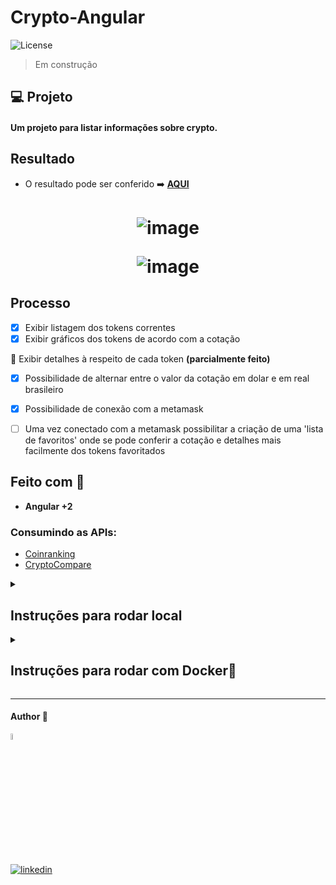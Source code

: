 # Crypto-Angular
  <img  src="https://img.shields.io/static/v1?label=license&message=MIT&color=5965E0&labelColor=121214" alt="License">

  
> Em construção


## 💻 Projeto

#### Um projeto para listar informações sobre crypto.

## Resultado

- O resultado pode ser conferido :arrow_right: [**AQUI**](https://crypto-angular.vercel.app/)
<h1 align="center">

![image](https://github.com/user-attachments/assets/9c148fe5-742c-4e80-939b-8fd6d9fd3dcb)

![image](https://github.com/user-attachments/assets/3dece736-22ca-46d7-bd38-02b8cd85abcc)


</h1>


## Processo

- [x] Exibir listagem dos tokens correntes
- [x] Exibir gráficos dos tokens de acordo com a cotação

 🏃 Exibir detalhes à respeito de cada token **(parcialmente feito)**
- [x] Possibilidade de alternar entre o valor da cotação em dolar e em real brasileiro
- [x] Possibilidade de conexão com a metamask
- [ ] Uma vez conectado com a metamask possibilitar a criação de uma 'lista de favoritos' onde se pode conferir a cotação e detalhes mais facilmente dos tokens favoritados




## Feito com 🔨
- **Angular +2**

### Consumindo as APIs:
- [Coinranking](https://developers.coinranking.com/api)
- [CryptoCompare](https://min-api.cryptocompare.com/)

<details><summary> <h2>Instruções para rodar local</h2></summary>

Por ser um projeto realizado com **Angular**, há a necessidade do **NodeJS**. Com ele instalado basta seguir os seguintes passos.

No terminal, clone o projeto:
```
git clone 
```

Crie um diretório na raiz chamado config com um arquivo ts chamado config
```
/config > config.ts
```

Crie as chaves na  [CryptoCompare](https://min-api.cryptocompare.com/) e na [Coinranking](https://developers.coinranking.com/api) e as defina no **config.ts**:

```typeScript

export const ACCESSTOKEN = "SUA-CHAVE-CRYPTOCOMPARE"
export const ACCESSTOKENBACKUP ="SUA-CHAVE-CRYPTOCOMPARE"
export const HISTORICALAPI = "SUA-CHAVE-COINRANKING"

```


Instale as dependências:
```
npm install
```

Execute a aplicação:
```
npm run start 
```

</details>

<details><summary> <h2>Instruções para rodar com Docker🐋 </h2></summary>

No terminal, clone o projeto:
```
git clone 
```

Crie um diretório na raiz chamado config com um arquivo ts chamado config
```
/config > config.ts
```

Crie as chaves na  [CryptoCompare](https://min-api.cryptocompare.com/) e na [Coinranking](https://developers.coinranking.com/api) e as defina no **config.ts**:

```typeScript

export const ACCESSTOKEN = "SUA-CHAVE-CRYPTOCOMPARE"
export const ACCESSTOKENBACKUP ="SUA-CHAVE-CRYPTOCOMPARE"
export const HISTORICALAPI = "SUA-CHAVE-COINRANKING"

```


Crie a imagem :
```
docker build -t crypto-app .
```

Execute o container:

```
docker run -p 4201:4200 angular-docker
```

Acesse a aplicação na **porta 4201**
</details>

----

#### Author 👷

<img src="https://user-images.githubusercontent.com/97068163/149033991-781bf8b6-4beb-445a-913c-f05a76a28bfc.png" width="5%" alt="caricatura do autor desse repositório"/>

[![linkedin](https://img.shields.io/badge/LinkedIn-0077B5?style=for-the-badge&logo=linkedin&logoColor=white)](https://www.linkedin.com/in/araujocode/)
